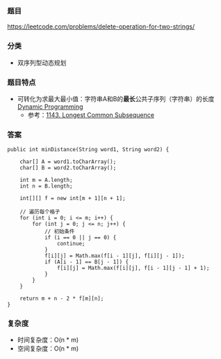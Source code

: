 ### 题目
https://leetcode.com/problems/delete-operation-for-two-strings/

### 分类
* 双序列型动态规划

### 题目特点
* 可转化为求最大最小值：字符串A和B的**最长**公共子序列（字符串）的长度 [Dynamic Programming](https://github.com/HolmesJJ/CS2040S-Data-Structures-and-Algorithms/wiki/Dynamic-Programming)
    * 参考：[1143. Longest Common Subsequence](1143.%20Longest%20Common%20Subsequence.md)

### 答案
```
public int minDistance(String word1, String word2) {

    char[] A = word1.toCharArray();
    char[] B = word2.toCharArray();

    int m = A.length;
    int n = B.length;

    int[][] f = new int[m + 1][n + 1];

    // 遍历每个格子
    for (int i = 0; i <= m; i++) {
        for (int j = 0; j <= n; j++) {
            // 初始条件
            if (i == 0 || j == 0) {
                continue;
            }
            f[i][j] = Math.max(f[i - 1][j], f[i][j - 1]);
            if (A[i - 1] == B[j - 1]) {
                f[i][j] = Math.max(f[i][j], f[i - 1][j - 1] + 1);
            }
        }
    }

    return m + n - 2 * f[m][n];
}
```

### 复杂度
* 时间复杂度：O(n * m)
* 空间复杂度：O(n * m)
